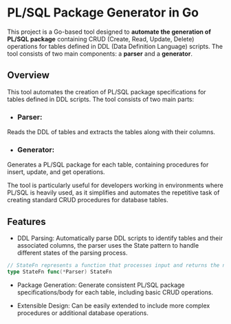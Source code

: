 # PL/SQL Package Generator in Go

This project is a Go-based tool designed to **automate the generation of PL/SQL package** containing CRUD (Create, Read, Update, Delete) operations for tables defined in DDL (Data Definition Language) scripts. The tool consists of two main components: a **parser** and a **generator**.

## Overview

This tool automates the creation of PL/SQL package specifications for tables defined in DDL scripts. The tool consists of two main parts:

- ### Parser:

Reads the DDL of tables and extracts the tables along with their columns.

- ### Generator:

Generates a PL/SQL package for each table, containing procedures for insert, update, and get operations.

The tool is particularly useful for developers working in environments where PL/SQL is heavily used, as it simplifies and automates the repetitive task of creating standard CRUD procedures for database tables.

## Features

- DDL Parsing: Automatically parse DDL scripts to identify tables and their associated columns, the parser uses the State pattern to handle different states of the parsing process.

```go
// StateFn represents a function that processes input and returns the next state.
type StateFn func(*Parser) StateFn
```

- Package Generation: Generate consistent PL/SQL package specifications/body for each table, including basic CRUD operations.

- Extensible Design: Can be easily extended to include more complex procedures or additional database operations.
